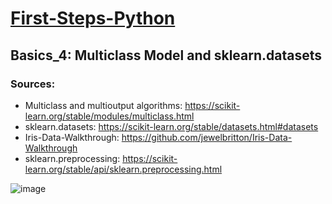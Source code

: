 # [First-Steps-Python](https://github.com/asofcs/First-Steps-Python)

## Basics_4: Multiclass Model and sklearn.datasets
### Sources:
- Multiclass and multioutput algorithms: https://scikit-learn.org/stable/modules/multiclass.html
- sklearn.datasets: https://scikit-learn.org/stable/datasets.html#datasets
- Iris-Data-Walkthrough: https://github.com/jewelbritton/Iris-Data-Walkthrough
- sklearn.preprocessing: https://scikit-learn.org/stable/api/sklearn.preprocessing.html

 ![image](https://github.com/user-attachments/assets/8dba4502-fbca-4413-83f6-f6686a1e027c)


